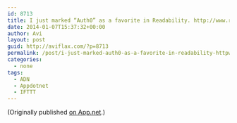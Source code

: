 ```yaml
---
id: 8713
title: I just marked “Auth0” as a favorite in Readability. http://www.readability.com/articles/dtqfk0j8
date: 2014-01-07T15:37:32+00:00
author: Avi
layout: post
guid: http://aviflax.com/?p=8713
permalink: /post/i-just-marked-auth0-as-a-favorite-in-readability-httpwww-readability-comarticlesdtqfk0j8/
categories:
  - none
tags:
  - ADN
  - Appdotnet
  - IFTTT
---
```

(Originally published [on App.net](http://alpha.app.net/aviflax/post/19156940).)